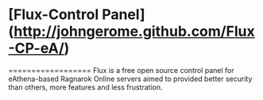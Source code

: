 # [Flux-Control Panel] (http://johngerome.github.com/Flux-CP-eA/)
==================
Flux is a free open source control panel for eAthena-based Ragnarok Online servers aimed to provided better security than others, more features and less frustration. 

